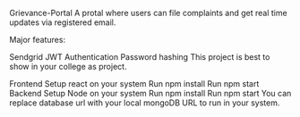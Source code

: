 
Grievance-Portal
A protal where users can file complaints and get real time updates via registered email.

Major features:

Sendgrid
JWT Authentication
Password hashing
This project is best to show in your college as project.

Frontend
Setup react on your system
Run npm install
Run npm start
Backend
Setup Node on your system
Run npm install
Run npm start
You can replace database url with your local mongoDB URL to run in your system.
